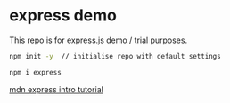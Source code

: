 # express demo

This repo is for express.js demo / trial purposes.

```bash
npm init -y  // initialise repo with default settings

```

```bash
npm i express

```

[mdn express intro tutorial](https://developer.mozilla.org/en-US/docs/Learn/Server-side/Express_Nodejs/Introduction)
